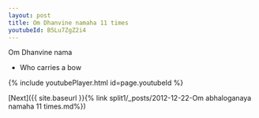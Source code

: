 ```yaml
---
layout: post
title: Om Dhanvine namaha 11 times
youtubeId: B5Lu7ZgZ2i4
---
```

 
 
Om Dhanvine nama 
 
 -  Who carries a bow 
 
  
 
  
 
 
 
 
 
 


{% include youtubePlayer.html id=page.youtubeId %}
 
[Next]({{ site.baseurl }}{% link  split1/_posts/2012-12-22-Om abhaloganaya namaha 11 times.md%})
 
